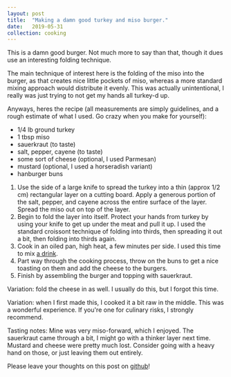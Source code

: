 ```yaml
---
layout: post
title:  "Making a damn good turkey and miso burger."
date:   2019-05-31
collection: cooking
---
```


This is a damn good burger. Not much more to say than that, though it dues use an interesting folding technique.

The main technique of interest here is the folding of the miso into the burger, as that creates nice little pockets of miso, whereas a more standard mixing approach would distribute it evenly. This was actually unintentional, I really was just trying to not get my hands all turkey-d up.

Anyways, heres the recipe (all measurements are simply guidelines, and a rough estimate of what I used. Go crazy when you make for yourself):
- 1/4 lb ground turkey
- 1 tbsp miso
- sauerkraut (to taste)
- salt, pepper, cayene (to taste)
- some sort of cheese (optional, I used Parmesan)
- mustard (optional, I used a horseradish variant)
- hanburger buns

1. Use the side of a large knife to spread the turkey into a thin (approx 1/2 cm) rectangular layer on a cutting board. Apply a generous portion of the salt, pepper, and cayene across the entire surface of the layer. Spread the miso out on top of the layer.
1. Begin to fold the layer into itself. Protect your hands from turkey by using your knife to get up under the meat and pull it up. I used the standard croissont technique of folding into thirds, then spreading it out a bit, then folding into thirds again.
1. Cook in an oiled pan, high heat, a few minutes per side. I used this time to mix [a drink](https://www.youtube.com/watch?v=21FYGS5YZUg).
1. Part way through the cooking process, throw on the buns to get a nice toasting on them and add the cheese to the burgers.
1. Finish by assembling the burger and topping with sauerkraut.

Variation: fold the cheese in as well. I usually do this, but I forgot this time.

Variation: when I first made this, I cooked it a bit raw in the middle. This was a wonderful experience. If you're one for culinary risks, I strongly recommend.


Tasting notes: Mine was very miso-forward, which I enjoyed. The sauerkraut came through a bit, I might go with a thinker layer next time. Mustard and cheese were pretty much lost. Consider going with a heavy hand on those, or just leaving them out entirely.

Please leave your thoughts on this post on [github](https://github.com/JacksonKearl/jacksonkearl.github.io/issues/1)!